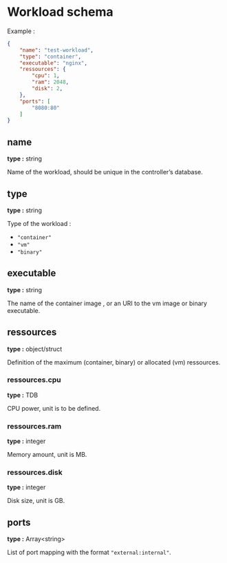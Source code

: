 # Workload schema

Example :

```json
{
    "name": "test-workload",
    "type": "container",
    "executable": "nginx",
    "ressources": {
        "cpu": 1,
        "ram": 2048,
        "disk": 2,
    },
    "ports": [
        "8080:80"
    ]
}
```
## name

**type :** string

Name of the workload, should be unique in the controller’s database.

## type

**type :** string

Type of the workload :

- `"container"`
- `"vm"`
- `"binary"`

## executable

**type :** string

<!-- maybe change name -->

The name of the container image , or an URI to the vm image or binary executable.

## ressources

**type :** object/struct

Definition of the maximum (container, binary) or allocated (vm) ressources.

### ressources.cpu

**type :** TDB

CPU power, unit is to be defined.

### ressources.ram

**type :** integer

Memory amount, unit is MB.

### ressources.disk

**type :** integer

Disk size, unit is GB.

## ports

**type :** Array\<string\>

List of port mapping with the format `"external:internal"`.
